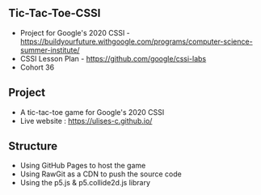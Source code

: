 ## Tic-Tac-Toe-CSSI
 * Project for Google's 2020 CSSI - https://buildyourfuture.withgoogle.com/programs/computer-science-summer-institute/
 * CSSI Lesson Plan - https://github.com/google/cssi-labs
 * Cohort 36
## Project
* A tic-tac-toe game for Google's 2020 CSSI
* Live website : https://ulises-c.github.io/
## Structure
* Using GitHub Pages to host the game
* Using RawGit as a CDN to push the source code
* Using the p5.js & p5.collide2d.js library
